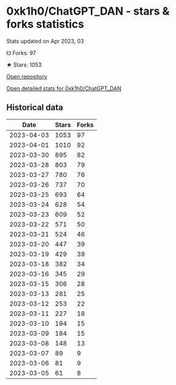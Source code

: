 # 0xk1h0/ChatGPT_DAN - stars & forks statistics

Stats updated on Apr 2023, 03

☋ Forks: 97

★ Stars: 1053

[Open repository](https://github.com/0xk1h0/ChatGPT_DAN)

[Open detailed stats for 0xk1h0/ChatGPT_DAN](https://reviewgithub.com/rep/0xk1h0/ChatGPT_DAN)

## Historical data
| Date | Stars | Forks |
|------|-------|-------|
| 2023-04-03 | 1053 | 97 | 
| 2023-04-01 | 1010 | 92 | 
| 2023-03-30 | 895 | 82 | 
| 2023-03-28 | 803 | 79 | 
| 2023-03-27 | 780 | 76 | 
| 2023-03-26 | 737 | 70 | 
| 2023-03-25 | 693 | 64 | 
| 2023-03-24 | 628 | 54 | 
| 2023-03-23 | 609 | 52 | 
| 2023-03-22 | 571 | 50 | 
| 2023-03-21 | 524 | 46 | 
| 2023-03-20 | 447 | 39 | 
| 2023-03-19 | 429 | 39 | 
| 2023-03-18 | 382 | 34 | 
| 2023-03-16 | 345 | 29 | 
| 2023-03-15 | 306 | 28 | 
| 2023-03-13 | 281 | 25 | 
| 2023-03-12 | 253 | 22 | 
| 2023-03-11 | 227 | 18 | 
| 2023-03-10 | 194 | 15 | 
| 2023-03-09 | 184 | 15 | 
| 2023-03-08 | 148 | 13 | 
| 2023-03-07 | 89 | 9 | 
| 2023-03-06 | 81 | 9 | 
| 2023-03-05 | 61 | 8 | 

